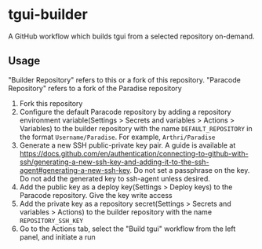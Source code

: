 # tgui-builder
A GitHub workflow which builds tgui from a selected repository on-demand.

## Usage
"Builder Repository" refers to this or a fork of this repository. "Paracode Repository" refers to a fork of the Paradise repository

1. Fork this repository
1. Configure the default Paracode repository by adding a repository environment variable(Settings > Secrets and variables > Actions > Variables) to the builder repository with the name `DEFAULT_REPOSITORY` in the format `Username/Paradise`. For example, `Arthri/Paradise`
1. Generate a new SSH public-private key pair. A guide is available at https://docs.github.com/en/authentication/connecting-to-github-with-ssh/generating-a-new-ssh-key-and-adding-it-to-the-ssh-agent#generating-a-new-ssh-key. Do not set a passphrase on the key. Do not add the generated key to ssh-agent unless desired.
1. Add the public key as a deploy key(Settings > Deploy keys) to the Paracode repository. Give the key write access
1. Add the private key as a repository secret(Settings > Secrets and variables > Actions) to the builder repository with the name `REPOSITORY_SSH_KEY`
1. Go to the Actions tab, select the "Build tgui" workflow from the left panel, and initiate a run
